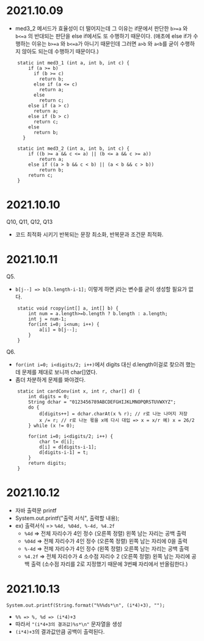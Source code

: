 # 2021.10.09

* med3_2 메서드가 효율성이 더 떨어지는데 그 이유는 if문에서 판단한 ```b>=a``` 와 ```b<=a``` 의 반대되는 판단을 else if에서도 또 수행하기 때문이다.   (애초에 else if가 수행하는 이유는 ```b>=a``` 와 ```b<=a```가 아니기 때문인데 그러면 ```a>b``` 와 ```a<b```를 굳이 수행하지 않아도 되는데 수행하기 때문이다.)

```
    static int med3_1 (int a, int b, int c) {
        if (a >= b)
          if (b >= c)
            return b;
          else if (a <= c)
            return a;
          else
            return c;
        else if (a > c)
          return a;
        else if (b > c)
          return c;
        else
          return b;
      }
```
```
	static int med3_2 (int a, int b, int c) {
		if ((b >= a && c <= a) || (b <= a && c >= a))
			return a;
		else if ((a > b && c < b) || (a < b && c > b))
			return b;
		return c;
	}
```

# 2021.10.10

Q10, Q11, Q12, Q13 
* 코드 최적화 시키기 반복되는 문장 최소화, 반복문과 조건문 최적화.

# 2021.10.11

Q5.  
* ```b[j--] => b[b.length-i-1];``` 이렇게 하면 j라는 변수를 굳이 생성할 필요가 없다.

```
	static void rcopy(int[] a, int[] b) {
		int num = a.length>=b.length ? b.length	: a.length;
		int j = num-1;
		for(int i=0; i<num; i++) {
			a[i] = b[j--];
		}
	}
```

Q6.
* ```for(int i=0; i<digits/2; i++)```에서 digits 대신 d.length이걸로 찾으려 했는데 문제를 제대로 보니까 char[]였다.   
* 좀더 차분하게 문제를 봐야겠다.

```
	static int cardConv(int x, int r, char[] d) {
		int digits = 0;
		String dchar = "0123456789ABCDEFGHIJKLMNOPQRSTUVWXYZ";	
		do {
			d[digits++] = dchar.charAt(x % r); // r로 나눈 나머지 저장
			x /= r; // r로 나눈 몫을 x에 다시 대입 => x = x/r 예) x = 26/2
		} while (x != 0);
		
		for(int i=0; i<digits/2; i++) {
			char t= d[i];
			d[i] = d[digits-i-1];
			d[digits-i-1] = t;
		}
		return digits;
	}
```

# 2021.10.12

* 자바 출력문 printf
* System.out.printf("출력 서식", 출력할 내용);
* ex) 출력서식 => ```%4d, %04d, %-4d, %4.2f```
     * ```%4d``` => 전체 자리수가 4인 정수 (오른쪽 정렬) 왼쪽 남는 자리는 공백 출력
     * ```%04d``` => 전체 자리수가 4인 정수 (오른쪽 정렬) 왼쪽 남는 자리에 0을 출력
     * ```%-4d``` => 전체 자리수가 4인 정수 (왼쪽 정렬) 오른쪽 남는 자리는 공백 출력
     * ```%4.2f``` => 전체 자리수가 4 소수점 자리수 2 (오른쪽 정렬) 왼쪽 남는 자리에 공백 출력 (소수점 자리를 2로 지정했기 때문에 3번째 자리에서 반올림한다.)

# 2021.10.13

```
System.out.printf(String.format("%%%ds*\n", (i*4)+3), "");
```
* ```%% => %, %d => (i*4)+3```
* 따라서 ```"(i*4+3의 결과값)%s*\n"``` 문자열을 생성 
* ```(i*4)+3```의 결과값만큼 공백이 출력된다.
